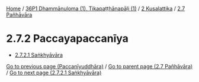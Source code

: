 
[Home](/) / [36P1 Dhammānuloma (1), Tikapaṭṭhānapāḷi (1)](../../../36P1.md) / [2 Kusalattika](../../2.md) / [2.7 Pañhāvāra](../2.7.md)

# 2.7.2 Paccayapaccanīya

* [2.7.2.1 Saṅkhyāvāra](2.7.2/2.7.2.1.md)

[Go to previous page (Paccanīyuddhāra)](Paccaniyuddhara.md) / [Go to parent page (2.7 Pañhāvāra)](../2.7.md) / [Go to next page (2.7.2.1 Saṅkhyāvāra)](2.7.2/2.7.2.1.md)


